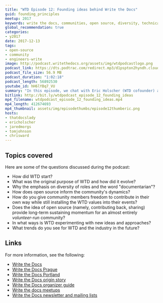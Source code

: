 ```yaml
---
title: "WTD Episode 12: Founding ideas behind Write the Docs"
guid: founding_principles
meetup: 2017
keywords: write the docs, communities, open source, diversity, technical writing, software documentation
global_recommendation: true
categories:
- y2017
date: 2017-12-13
tags:
- open-source
- community
- engineers-write
image: http://podcast.writethedocs.org/assets/img/wtdpodcastlogo.png
podcast_link: https://dts.podtrac.com/redirect.mp3/d1pspton2hyndh.cloudfront.net/wtdpodcast_episode_12_founding_ideas.mp3
podcast_file_size: 56.9 MB
podcast_duration: "1:02:18"
podcast_length: 56892530
youtube_id: hH6lYBq7_VU
summary: "In this episode, we chat with Eric Holscher (WTD cofounder) and Mikey Ariel (WTD Europe organizer) about the Write the Docs community itself, including origins, founding ideas, goals, challenges, trends, and roadmaps for the community. We dive specifically into idea of diversity of roles (and the term 'documentarian'), the way open source principles inform the community's core values, balancing individual freedom to contribute on one's own terms with the expectations of the WTD experience, and more."
bitlink: http://bit.ly/wtdpodcast_episode_12_founding_ideas
mp4_filename: wtdpodcast_episode_12_founding_ideas.mp4
mp4_length: 412674693
mp4_thumbnail: assets/img/episodethumbs/episode12thumberic.png
hosts:
- thatdocslady
- ericholscher
- jaredmorgs
- tomjohnson
- chrisward
---
```


## Topics covered

Here are some of the questions discussed during the podcast:

* How did WTD start?
* What was the original purpose of WTD and how did it evolve?
* Why the emphasis on diversity of roles and the word "documentarian"?
* How does open source inform the community's dynamics?
* How do you give community members freedom to contribute in their own way while still installing the WTD values into their events?
* Does the idea of open source (namely, contributing back, sharing) provide long-term sustaining momentum for an almost entirely *volunteer-run* community?
* In what ways is WTD experimenting with new ideas and approaches?
* What trends do you see for WTD and the industry in the future?

## Links

For more information, see the following:

* [Write the Docs](http://www.writethedocs.org/)
* [Write the Docs Prague](http://www.writethedocs.org/conf/eu/2017/)
* [Write the Docs Portland](http://www.writethedocs.org/conf/portland/2018/)
* [Write the Docs origin story](http://www.writethedocs.org/origin-story/)
* [Write the Docs organizer guide](http://www.writethedocs.org/organizer-guide/)
* [Write the docs meetups](http://www.writethedocs.org/meetups/)
* [Write the Docs newsletter and mailing lists](http://www.writethedocs.org/newsletter/)
